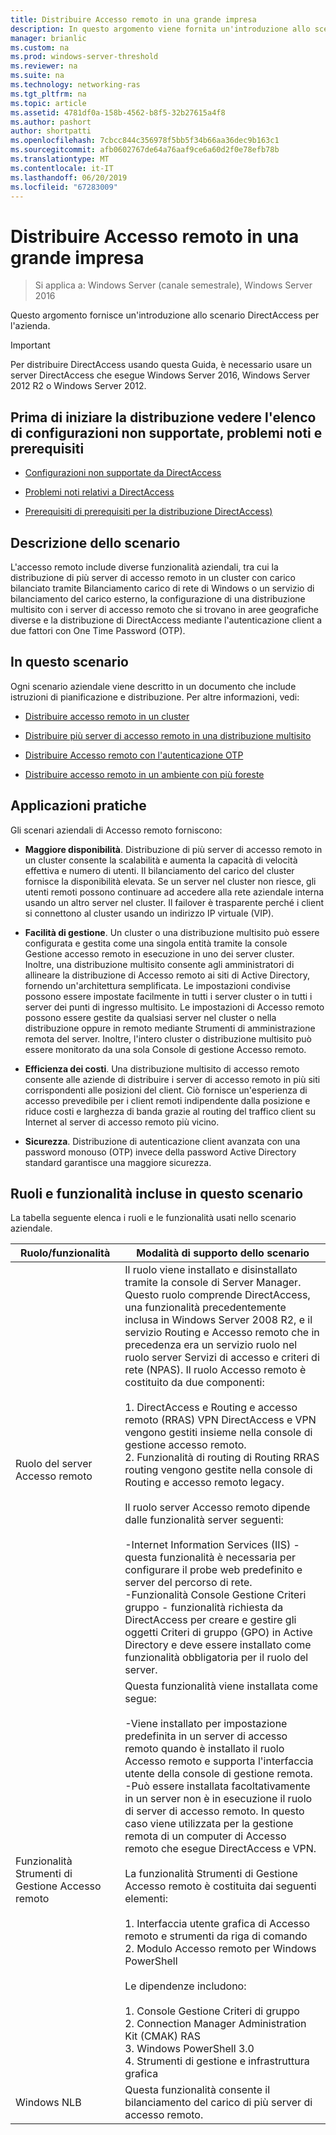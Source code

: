 ```yaml
---
title: Distribuire Accesso remoto in una grande impresa
description: In questo argomento viene fornita un'introduzione allo scenario DirectAccess in Windows Server 2016 per le aziende.
manager: brianlic
ms.custom: na
ms.prod: windows-server-threshold
ms.reviewer: na
ms.suite: na
ms.technology: networking-ras
ms.tgt_pltfrm: na
ms.topic: article
ms.assetid: 4781df0a-158b-4562-b8f5-32b27615a4f8
ms.author: pashort
author: shortpatti
ms.openlocfilehash: 7cbcc844c356978f5bb5f34b66aa36dec9b163c1
ms.sourcegitcommit: afb0602767de64a76aaf9ce6a60d2f0e78efb78b
ms.translationtype: MT
ms.contentlocale: it-IT
ms.lasthandoff: 06/20/2019
ms.locfileid: "67283009"
---
```

# <a name="deploy-remote-access-in-an-enterprise"></a>Distribuire Accesso remoto in una grande impresa

>Si applica a: Windows Server (canale semestrale), Windows Server 2016

Questo argomento fornisce un'introduzione allo scenario DirectAccess per l'azienda.  
  
  
> [!IMPORTANT]  
> Per distribuire DirectAccess usando questa Guida, è necessario usare un server DirectAccess che esegue Windows Server 2016, Windows Server 2012 R2 o Windows Server 2012.  
  
## <a name="before-you-begin-deploying-see-the-list-of-unsupported-configurations-known-issues-and-prerequisites"></a>Prima di iniziare la distribuzione vedere l'elenco di configurazioni non supportate, problemi noti e prerequisiti  
  
-   [Configurazioni non supportate da DirectAccess](https://technet.microsoft.com/windows-server-docs/networking/remote-access/directaccess/directaccess-unsupported-configurations)  
  
-   [Problemi noti relativi a DirectAccess](https://technet.microsoft.com/windows-server-docs/networking/remote-access/directaccess/directaccess-known-issues)  
  
-   [Prerequisiti di prerequisiti per la distribuzione DirectAccess)](https://technet.microsoft.com/windows-server-docs/networking/remote-access/directaccess/prerequisites-for-deploying-directaccess)  
  
## <a name="BKMK_OVER"></a>Descrizione dello scenario  
L'accesso remoto include diverse funzionalità aziendali, tra cui la distribuzione di più server di accesso remoto in un cluster con carico bilanciato tramite Bilanciamento carico di rete di Windows o un servizio di bilanciamento del carico esterno, la configurazione di una distribuzione multisito con i server di accesso remoto che si trovano in aree geografiche diverse e la distribuzione di DirectAccess mediante l'autenticazione client a due fattori con One Time Password (OTP).  
  
## <a name="in-this-scenario"></a>In questo scenario  
Ogni scenario aziendale viene descritto in un documento che include istruzioni di pianificazione e distribuzione. Per altre informazioni, vedi:  
  
-   [Distribuire accesso remoto in un cluster](cluster/Deploy-Remote-Access-In-Cluster.md)  
  
-   [Distribuire più server di accesso remoto in una distribuzione multisito](multisite/Deploy-Multiple-Remote-Access-Servers-in-a-Multisite-Deployment.md)  
  
-   [Distribuire Accesso remoto con l'autenticazione OTP](otp/Deploy-RA-OTP.md)  
  
-   [Distribuire accesso remoto in un ambiente con più foreste](multi-forest/Deploy-Remote-Access-in-a-Multi-Forest-Environment.md)  
  
## <a name="BKMK_APP"></a>Applicazioni pratiche  
Gli scenari aziendali di Accesso remoto forniscono:  
  
-   **Maggiore disponibilità**. Distribuzione di più server di accesso remoto in un cluster consente la scalabilità e aumenta la capacità di velocità effettiva e numero di utenti. Il bilanciamento del carico del cluster fornisce la disponibilità elevata. Se un server nel cluster non riesce, gli utenti remoti possono continuare ad accedere alla rete aziendale interna usando un altro server nel cluster. Il failover è trasparente perché i client si connettono al cluster usando un indirizzo IP virtuale (VIP).  
  
-   **Facilità di gestione**. Un cluster o una distribuzione multisito può essere configurata e gestita come una singola entità tramite la console Gestione accesso remoto in esecuzione in uno dei server cluster. Inoltre, una distribuzione multisito consente agli amministratori di allineare la distribuzione di Accesso remoto ai siti di Active Directory, fornendo un'architettura semplificata. Le impostazioni condivise possono essere impostate facilmente in tutti i server cluster o in tutti i server dei punti di ingresso multisito. Le impostazioni di Accesso remoto possono essere gestite da qualsiasi server nel cluster o nella distribuzione oppure in remoto mediante Strumenti di amministrazione remota del server. Inoltre, l'intero cluster o distribuzione multisito può essere monitorato da una sola Console di gestione Accesso remoto.  
  
-   **Efficienza dei costi**. Una distribuzione multisito di accesso remoto consente alle aziende di distribuire i server di accesso remoto in più siti corrispondenti alle posizioni del client. Ciò fornisce un'esperienza di accesso prevedibile per i client remoti indipendente dalla posizione e riduce costi e larghezza di banda grazie al routing del traffico client su Internet al server di accesso remoto più vicino.  
  
-   **Sicurezza**. Distribuzione di autenticazione client avanzata con una password monouso (OTP) invece della password Active Directory standard garantisce una maggiore sicurezza.  
  
## <a name="BKMK_NEW"></a>Ruoli e funzionalità incluse in questo scenario  
La tabella seguente elenca i ruoli e le funzionalità usati nello scenario aziendale.  
  
|Ruolo/funzionalità|Modalità di supporto dello scenario|  
|---------|-----------------|  
|Ruolo del server Accesso remoto|Il ruolo viene installato e disinstallato tramite la console di Server Manager. Questo ruolo comprende DirectAccess, una funzionalità precedentemente inclusa in Windows Server 2008 R2, e il servizio Routing e Accesso remoto che in precedenza era un servizio ruolo nel ruolo server Servizi di accesso e criteri di rete (NPAS). Il ruolo Accesso remoto è costituito da due componenti:<br /><br />1.  DirectAccess e Routing e accesso remoto (RRAS) VPN DirectAccess e VPN vengono gestiti insieme nella console di gestione accesso remoto.<br />2.  Funzionalità di routing di Routing RRAS routing vengono gestite nella console di Routing e accesso remoto legacy.<br /><br />Il ruolo server Accesso remoto dipende dalle funzionalità server seguenti:<br /><br />-Internet Information Services (IIS) - questa funzionalità è necessaria per configurare il probe web predefinito e server del percorso di rete.<br />-Funzionalità Console Gestione Criteri gruppo - funzionalità richiesta da DirectAccess per creare e gestire gli oggetti Criteri di gruppo (GPO) in Active Directory e deve essere installato come funzionalità obbligatoria per il ruolo del server.|  
|Funzionalità Strumenti di Gestione Accesso remoto|Questa funzionalità viene installata come segue:<br /><br />-Viene installato per impostazione predefinita in un server di accesso remoto quando è installato il ruolo Accesso remoto e supporta l'interfaccia utente della console di gestione remota.<br />-Può essere installata facoltativamente in un server non è in esecuzione il ruolo di server di accesso remoto. In questo caso viene utilizzata per la gestione remota di un computer di Accesso remoto che esegue DirectAccess e VPN.<br /><br />La funzionalità Strumenti di Gestione Accesso remoto è costituita dai seguenti elementi:<br /><br />1.  Interfaccia utente grafica di Accesso remoto e strumenti da riga di comando<br />2.  Modulo Accesso remoto per Windows PowerShell<br /><br />Le dipendenze includono:<br /><br />1.  Console Gestione Criteri di gruppo<br />2.  Connection Manager Administration Kit (CMAK) RAS<br />3.  Windows PowerShell 3.0<br />4.  Strumenti di gestione e infrastruttura grafica|  
|Windows NLB|Questa funzionalità consente il bilanciamento del carico di più server di accesso remoto.|  
  

  


